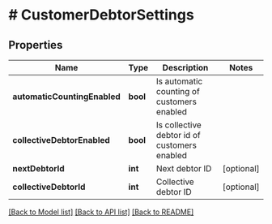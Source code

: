 # # CustomerDebtorSettings

## Properties

Name | Type | Description | Notes
------------ | ------------- | ------------- | -------------
**automaticCountingEnabled** | **bool** | Is automatic counting of customers enabled |
**collectiveDebtorEnabled** | **bool** | Is collective debtor id of customers enabled |
**nextDebtorId** | **int** | Next debtor ID | [optional]
**collectiveDebtorId** | **int** | Collective debtor ID | [optional]

[[Back to Model list]](../../README.md#models) [[Back to API list]](../../README.md#endpoints) [[Back to README]](../../README.md)
